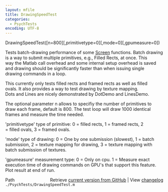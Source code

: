 ```yaml
---
layout: mfile
title: DrawingSpeedTest
categories:
  - PsychTests
encoding: UTF-8
---
```


DrawingSpeedTest([n=800][,primitivetype=0][,mode=0][,gpumeasure=0])  

Tests batch-drawing performance of some [Screen](/docs/Screen) functions. Batch drawing  
is a way to submit multiple primitives, e.g., Filled Rects, at once. This  
way the Matlab call overhead and some internal setup overhead is saved  
and drawing should be significantly faster than when issuing single  
drawing commands in a loop.  

This currently only tests filled rects and framed rects as well as filled  
ovals. It also provides a way to test drawing by texture mapping.  
Dots and Lines are nicely demonstrated by DotDemo and LinesDemo.  

The optional parameter n allows to specifiy the number of primitives to  
draw each frame, default is 800. The test loop will draw 1000 identical  
frames and measure the time needed.  

'primitivetype' type of primitive: 0 = filled rects, 1 = framed rects, 2  
\= filled ovals, 3 = framed ovals.  

'mode' type of drawing: 0 = One by one submission (slowest), 1 = batch  
submission, 2 = texture mapping for drawing, 3 = texture mapping with  
batch submission of textures.  

'gpumeasure' measurement type: 0 = Only on cpu. 1 = Measure exact  
execution time of drawing commands on GPU's that support this feature.  
Plot result at end of run.  



<div class="code_header" style="text-align:right;">
  <span style="float:left;">Path&nbsp;&nbsp;</span> <span class="counter">Retrieve <a href=
  "https://raw.github.com/Psychtoolbox-3/Psychtoolbox-3/beta/./PsychTests/DrawingSpeedTest.m">current version from GitHub</a> | View <a href=
  "https://github.com/Psychtoolbox-3/Psychtoolbox-3/commits/beta/./PsychTests/DrawingSpeedTest.m">changelog</a></span>
</div>
<div class="code">
  <code>./PsychTests/DrawingSpeedTest.m</code>
</div>
